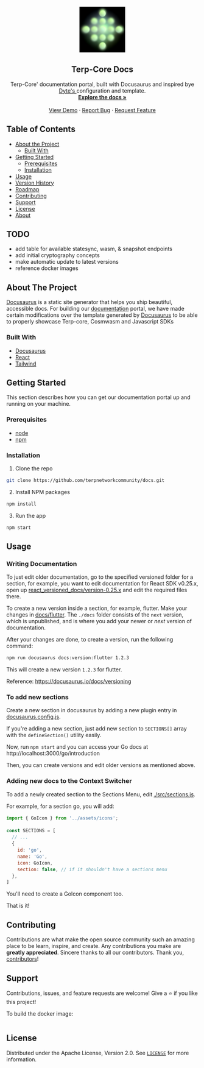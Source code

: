 <!-- PROJECT LOGO -->
<p align="center">
  <a href="https://terp.network">
    <img src="static/img/terp-2024.png" alt="Logo" width="120">
  </a>

  <h2 align="center">Terp-Core Docs</h3>

  <p align="center">
    Terp-Core' documentation portal, built with Docusaurus and inspired bye <a href="https://github.com/dyte-in/docs">Dyte's </a> configuration and template.
    <br />
    <a href="https://docs.terp.network"><strong>Explore the docs »</strong></a>
    <br />
    <br />
    <a href="https://docs.terp.network">View Demo</a>
    ·
    <a href="https://github.com/terpnetworkcommunity/docs/issues">Report Bug</a>
    ·
    <a href="https://github.com/terpnetworkcommunity/docs/issues">Request Feature</a>
  </p>
</p>

<!-- TABLE OF CONTENTS -->

## Table of Contents

- [About the Project](#about-the-project)
  - [Built With](#built-with)
- [Getting Started](#getting-started)
  - [Prerequisites](#prerequisites)
  - [Installation](#installation)
- [Usage](#usage)
- [Version History](#version-history)
- [Roadmap](#roadmap)
- [Contributing](#contributing)
- [Support](#support)
- [License](#license)
- [About](#about)

<!-- ABOUT THE PROJECT -->

## TODO
- add table for available statesync, wasm, & snapshot endpoints
- add initial cryptography concepts 
- make automatic update to latest versions 
- reference docker images

## About The Project

[Docusaurus](https://docusaurus.io/) is a static site generator that helps you ship beautiful, accessible docs. For building our [documentation](https://docs.terp.network) portal, we have made certain modifications over the template generated by [Docusaurus](https://docusaurus.io) to be able to properly showcase Terp-core, Cosmwasm and Javascript SDKs

### Built With

- [Docusaurus](https://docusaurus.io/)
- [React](https://reactjs.org/)
- [Tailwind](https://tailwindcss.com/)

<!-- GETTING STARTED -->

## Getting Started

This section describes how you can get our documentation portal up and running on your machine.

### Prerequisites

- [node](https://nodejs.org/en/)
- [npm](https://www.npmjs.com/)

### Installation

1. Clone the repo

```sh
git clone https://github.com/terpnetworkcommunity/docs.git
```

2. Install NPM packages

```sh
npm install
```

3. Run the app

```sh
npm start
```

<!-- USAGE EXAMPLES -->

## Usage

<!-- In usage, mention how to edit the docs, how to update versions, etc. -->

### Writing Documentation

To just edit older documentation, go to the specified versioned folder for a section, for example, you want to edit documentation for React SDK v0.25.x, open up [react_versioned_docs/version-0.25.x](./react_versioned_docs/version-0.25.x) and edit the required files there.

To create a new version inside a section, for example, flutter. Make your changes in [docs/flutter](./docs/flutter). The `./docs` folder consists of the `next` version, which is unpublished, and is where you add your newer or _next_ version of documentation.

After your changes are done, to create a version, run the following command:

```sh
npm run docusaurus docs:version:flutter 1.2.3
```

This will create a new version `1.2.3` for flutter.

Reference: https://docusaurus.io/docs/versioning

### To add new sections

Create a new section in docusaurus by adding a new plugin entry in [docusaurus.config.js](./docusaurus.config.js).

If you're adding a new section, just add new section to `SECTIONS[]` array with the `defineSection()` utility easily.

Now, run `npm start` and you can access your Go docs at http://localhost:3000/go/introduction

Then, you can create versions and edit older versions as mentioned above.

### Adding new docs to the Context Switcher

To add a newly created section to the Sections Menu, edit [./src/sections.js](src/sections.js).

For example, for a section go, you will add:

```jsx
import { GoIcon } from '../assets/icons';

const SECTIONS = [
  // ...
  {
    id: 'go',
    name: 'Go',
    icon: GoIcon,
    section: false, // if it shouldn't have a sections menu
  },
]
```

You'll need to create a GoIcon component too.

That is it!



<!-- CONTRIBUTING -->

## Contributing

Contributions are what make the open source community such an amazing place to be learn, inspire, and create. Any contributions you make are **greatly appreciated**. Sincere thanks to all our contributors. Thank you, [contributors](https://github.com/terpnetwork/docs/graphs/contributors)!

## Support

Contributions, issues, and feature requests are welcome!
Give a ⭐️ if you like this project!

<!-- Docker Image -->

To build the docker image:
```sh

``` 

<!-- LICENSE -->

## License

Distributed under the Apache License, Version 2.0. See [`LICENSE`](./LICENSE) for more information.

<!-- MARKDOWN LINKS & IMAGES -->
<!-- https://www.markdownguide.org/basic-syntax/#reference-style-links -->
